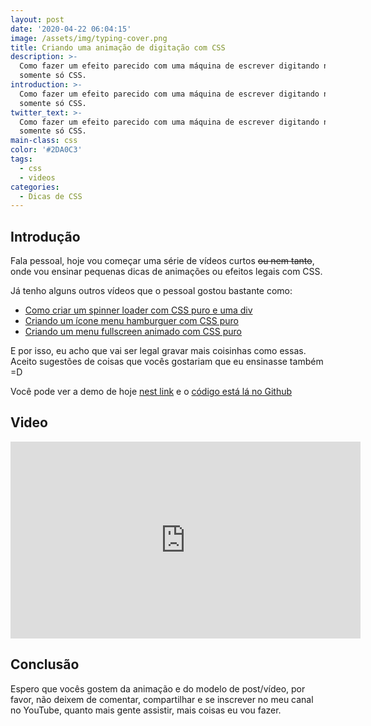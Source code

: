 ```yaml
---
layout: post
date: '2020-04-22 06:04:15'
image: /assets/img/typing-cover.png
title: Criando uma animação de digitação com CSS
description: >-
  Como fazer um efeito parecido com uma máquina de escrever digitando na tela
  somente só CSS.
introduction: >-
  Como fazer um efeito parecido com uma máquina de escrever digitando na tela
  somente só CSS.
twitter_text: >-
  Como fazer um efeito parecido com uma máquina de escrever digitando na tela
  somente só CSS.
main-class: css
color: '#2DA0C3'
tags:
  - css
  - videos
categories:
  - Dicas de CSS
---
```

## Introdução

Fala pessoal, hoje vou começar uma série de vídeos curtos ~~ou nem tanto~~, onde vou ensinar pequenas dicas de animações ou efeitos legais com CSS.

Já tenho alguns outros vídeos que o pessoal gostou bastante como:

- [Como criar um spinner loader com CSS puro e uma div](https://willianjusten.com.br/como-criar-um-spinner-loader-com-css-puro-e-uma-div/)
- [Criando um ícone menu hamburguer com CSS puro](https://willianjusten.com.br/criando-icone-menu-hamburguer-animado-com-css-puro/)
- [Criando um menu fullscreen animado com CSS puro](https://willianjusten.com.br/criando-menu-fullscreen-animado-com-css-puro/)

E por isso, eu acho que vai ser legal gravar mais coisinhas como essas. Aceito sugestões de coisas que vocês gostariam que eu ensinasse também =D

Você pode ver a demo de hoje [nest link](https://labs.willianjusten.com.br/typing-effect-css/) e o [código está lá no Github](https://github.com/willianjusten/labs/blob/gh-pages/typing-effect-css/index.html)

## Video

<iframe width="560" height="315" src="https://www.youtube.com/embed/hFsscx2U5bw" frameborder="0" allow="accelerometer; autoplay; encrypted-media; gyroscope; picture-in-picture" allowfullscreen></iframe>

## Conclusão

Espero que vocês gostem da animação e do modelo de post/vídeo, por favor, não deixem de comentar, compartilhar e se inscrever no meu canal no YouTube, quanto mais gente assistir, mais coisas eu vou fazer.
